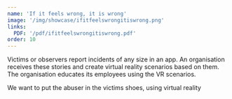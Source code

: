 ```yaml
---
name: 'If it feels wrong, it is wrong'
image: '/img/showcase/ifitfeelswrongitiswrong.png'
links:
  PDF: '/pdf/ifitfeelswrongitiswrong.pdf'
order: 10
---
```

Victims or observers report incidents of any size in an app. An organisation receives these stories and create virtual reality scenarios based on them. The organisation educates its employees using the VR scenarios.

We want to put the abuser in the victims shoes, using virtual reality
